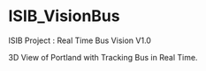 # ISIB_VisionBus
ISIB Project : Real Time Bus Vision V1.0

3D View of Portland with Tracking Bus in Real Time.
